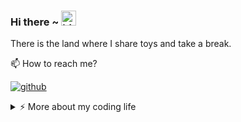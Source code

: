 ### Hi there ~ <img src="https://user-images.githubusercontent.com/1303154/88677602-1635ba80-d120-11ea-84d8-d263ba5fc3c0.gif" width="24px" alt="hi">

There is the land where I share toys and take a break.

📫  How to reach me?

[![github](https://img.shields.io/static/v1?style=flat-square&logo=github&label=&message=@zakariaarrid&color=5b5b5b&labelColor=5b5b5b)](https://github.com/zakariaarrid)

<details>
<summary>⚡️ More about my coding life</summary>
<br />

![LeetCode progress](https://leetcode-badge.chyroc.cn/?name=zheeeng&refresh=true)

![Top Langs](https://github-readme-stats.vercel.app/api/top-langs/?username=zheeeng&layout=compact&hide=css,html)

![Zheeeng's github stats](https://github-readme-stats.vercel.app/api?username=zakariaarrid&count_private=true&show_icons=true&theme=onedark)

</details>
